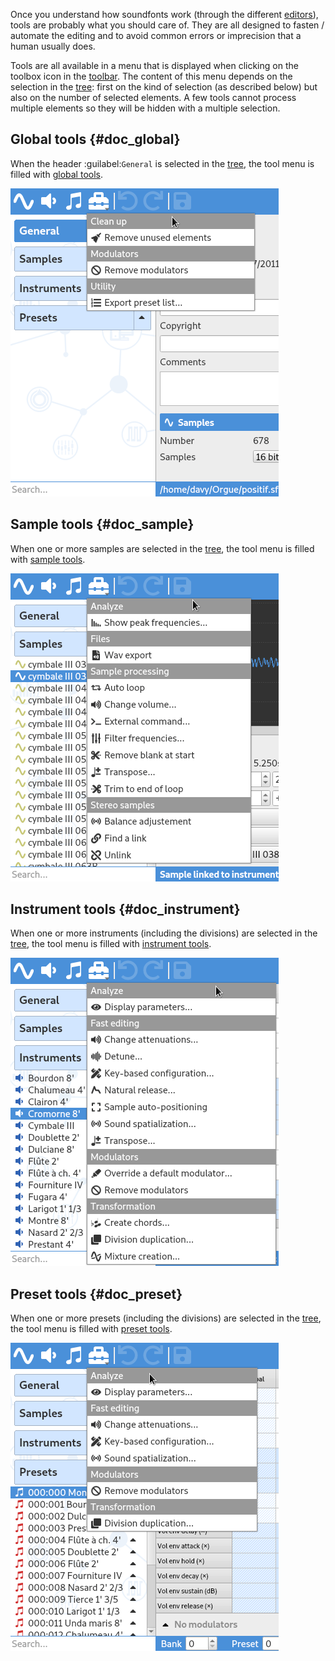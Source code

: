 Once you understand how soundfonts work (through the different [editors](manual/soundfont-editor/editing-pages/index.md)), tools are probably what you should care of.
They are all designed to fasten / automate the editing and to avoid common errors or imprecision that a human usually does.

Tools are all available in a menu that is displayed when clicking on the toolbox icon in the [toolbar](manual/soundfont-editor/toolbar.md#doc_edit).
The content of this menu depends on the selection in the [tree](manual/soundfont-editor/tree.md): first on the kind of selection (as described below) but also on the number of selected elements.
A few tools cannot process multiple elements so they will be hidden with a multiple selection.


## Global tools {#doc_global}


When the header :guilabel:`General` is selected in the [tree](manual/soundfont-editor/tree.md), the tool menu is filled with [global tools](manual/soundfont-editor/tools/global-tools.md).


![Tool menu showing global tools](images/tool_menu_global.png "Tool menu showing global tools")


## Sample tools {#doc_sample}


When one or more samples are selected in the [tree](manual/soundfont-editor/tree.md), the tool menu is filled with [sample tools](manual/soundfont-editor/tools/sample-tools.md).


![Tool menu showing sample tools](images/tool_menu_sample.png "Tool menu showing sample tools")


## Instrument tools {#doc_instrument}


When one or more instruments (including the divisions) are selected in the [tree](manual/soundfont-editor/tree.md), the tool menu is filled with [instrument tools](manual/soundfont-editor/tools/instrument-tools.md).


![Tool menu showing instrument tools](images/tool_menu_instrument.png "Tool menu showing instrument tools")


## Preset tools {#doc_preset}


When one or more presets (including the divisions) are selected in the [tree](manual/soundfont-editor/tree.md), the tool menu is filled with [preset tools](manual/soundfont-editor/tools/preset-tools.md).


![ Tool menu showing preset tools](images/tool_menu_preset.png " Tool menu showing preset tools")